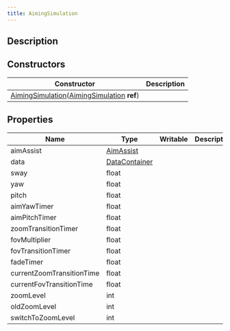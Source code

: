 ```yaml
---
title: AimingSimulation
---
```

## Description

## Constructors

| Constructor                                                                                                                  | Description |
| ---------------------------------------------------------------------------------------------------------------------------- | ----------- |
| [AimingSimulation](/vext/ref/cls/clt/aimingsimulation)([AimingSimulation](/vext/ref/cls/clt/aimingsimulation) **ref**) |             |

## Properties

| Name                      | Type                                                | Writable | Description |
| ------------------------- | --------------------------------------------------- | -------- | ----------- |
| aimAssist                 | [AimAssist](/vext/ref/shared/class/aimassist)         |          |             |
| data                      | [DataContainer](/vext/ref/shared/class/datacontainer) |          |             |
| sway                      | float                                               |          |             |
| yaw                       | float                                               |          |             |
| pitch                     | float                                               |          |             |
| aimYawTimer               | float                                               |          |             |
| aimPitchTimer             | float                                               |          |             |
| zoomTransitionTimer       | float                                               |          |             |
| fovMultiplier             | float                                               |          |             |
| fovTransitionTimer        | float                                               |          |             |
| fadeTimer                 | float                                               |          |             |
| currentZoomTransitionTime | float                                               |          |             |
| currentFovTransitionTime  | float                                               |          |             |
| zoomLevel                 | int                                                 |          |             |
| oldZoomLevel              | int                                                 |          |             |
| switchToZoomLevel         | int                                                 |          |             |

